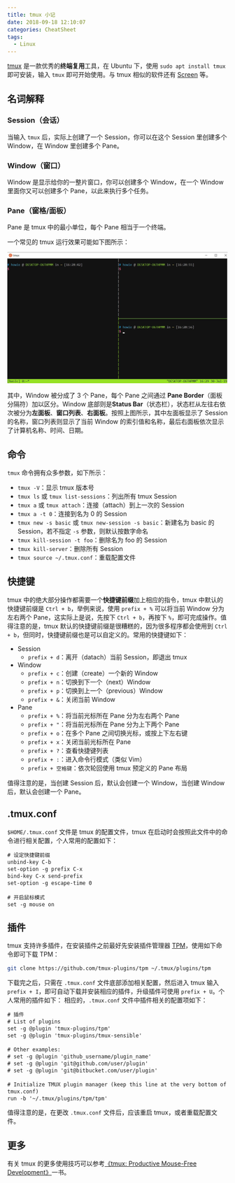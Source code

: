```yaml
---
title: tmux 小记
date: 2018-09-18 12:10:07
categories: CheatSheet
tags:
  - Linux
---
```


[tmux](https://github.com/tmux/tmux) 是一款优秀的**终端复用**工具，在 Ubuntu 下，使用 `sudo apt install tmux` 即可安装，输入 `tmux` 即可开始使用。与 tmux 相似的软件还有 [Screen](https://www.gnu.org/software/screen/) 等。

## 名词解释

### Session（会话）

当输入 `tmux` 后，实际上创建了一个 Session，你可以在这个 Session 里创建多个 Window，在 Window 里创建多个 Pane。

### Window（窗口）

Window 是显示给你的一整片窗口，你可以创建多个 Window，在一个 Window 里面你又可以创建多个 Pane，以此来执行多个任务。

### Pane（窗格/面板）

Pane 是 tmux 中的最小单位，每个 Pane 相当于一个终端。

<!--more-->

一个常见的 tmux 运行效果可能如下图所示：

![tmux](/images/tmux.jpg)

其中，Window 被分成了 3 个 Pane，每个 Pane 之间通过 **Pane Border**（面板分隔符）加以区分。Window 底部则是**Status Bar**（状态栏），状态栏从左往右依次被分为**左面板**、**窗口列表**、**右面板**。按照上图所示，其中左面板显示了 Session 的名称，窗口列表则显示了当前 Window 的索引值和名称，最后右面板依次显示了计算机名称、时间、日期。

## 命令

`tmux` 命令拥有众多参数，如下所示：

- `tmux -V`：显示 tmux 版本号
- `tmux ls` 或 `tmux list-sessions`：列出所有 tmux Session
- `tmux a` 或 `tmux attach`：连接（attach）到上一次的 Session
- `tmux a -t 0`：连接到名为 0 的 Session
- `tmux new -s basic` 或 `tmux new-session -s basic`：新建名为 basic 的 Session，若不指定 `-s` 参数，则默认按数字命名
- `tmux kill-session -t foo`：删除名为 foo 的 Session
- `tmux kill-server`：删除所有 Session
- `tmux source ~/.tmux.conf`：重载配置文件

## 快捷键

tmux 中的绝大部分操作都需要一个**快捷键前缀**加上相应的指令，tmux 中默认的快捷键前缀是 `Ctrl + b`，举例来说，使用 `prefix + %` 可以将当前 Window 分为左右两个 Pane，这实际上是说，先按下 `Ctrl + b`，再按下 `%`，即可完成操作。值得注意的是，tmux 默认的快捷键前缀是很糟糕的，因为很多程序都会使用到 `Ctrl + b`，但同时，快捷键前缀也是可以自定义的。常用的快捷键如下：

- Session
  - `prefix + d`：离开（datach）当前 Session，即退出 tmux
- Window
  - `prefix + c`：创建（create）一个新的 Window
  - `prefix + n`：切换到下一个（next）Window
  - `prefix + p`：切换到上一个（previous）Window
  - `prefix + &`：关闭当前 Window
- Pane
  - `prefix + %`：将当前光标所在 Pane 分为左右两个 Pane
  - `prefix + "`：将当前光标所在 Pane 分为上下两个 Pane
  - `prefix + o`：在多个 Pane 之间切换光标，或按上下左右键
  - `prefix + x`：关闭当前光标所在 Pane
  - `prefix + ?`：查看快捷键列表
  - `prefix + :`：进入命令行模式（类似 Vim）
  - `prefix + 空格键`：依次轮回使用 tmux 预定义的 Pane 布局

值得注意的是，当创建 Session 后，默认会创建一个 Window，当创建 Window 后，默认会创建一个 Pane。

## .tmux.conf

`$HOME/.tmux.conf` 文件是 tmux 的配置文件，tmux 在启动时会按照此文件中的命令进行相关配置，个人常用的配置如下：

```text
# 设定快捷键前缀
unbind-key C-b
set-option -g prefix C-x
bind-key C-x send-prefix
set-option -g escape-time 0

# 开启鼠标模式
set -g mouse on
```

## 插件

tmux 支持许多插件，在安装插件之前最好先安装插件管理器 [TPM](https://github.com/tmux-plugins/tpm)，使用如下命令即可下载 TPM：

```sh
git clone https://github.com/tmux-plugins/tpm ~/.tmux/plugins/tpm
```

下载完之后，只需在 `.tmux.conf` 文件底部添加相关配置，然后进入 tmux 输入 `prefix + I`，即可自动下载并安装相应的插件，升级插件可使用 `prefix + U`。个人常用的插件如下：
相应的，`.tmux.conf` 文件中插件相关的配置项如下：

```text
# 插件
# List of plugins
set -g @plugin 'tmux-plugins/tpm'
set -g @plugin 'tmux-plugins/tmux-sensible'

# Other examples:
# set -g @plugin 'github_username/plugin_name'
# set -g @plugin 'git@github.com/user/plugin'
# set -g @plugin 'git@bitbucket.com/user/plugin'

# Initialize TMUX plugin manager (keep this line at the very bottom of tmux.conf)
run -b '~/.tmux/plugins/tpm/tpm'
```

值得注意的是，在更改 `.tmux.conf` 文件后，应该重启 tmux，或者重载配置文件。

## 更多

有关 tmux 的更多使用技巧可以参考[《tmux: Productive Mouse-Free Development》](https://www.kancloud.cn/kancloud/tmux)一书。
